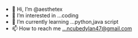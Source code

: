 - 👋 Hi, I’m @aesthetex
- 👀 I’m interested in ...coding
- 🌱 I’m currently learning ...python,java script
- 📫 How to reach me ...ncubedylan47@gmail.com

<!---
aesthetex/aesthetex is a ✨ special ✨ repository because its `README.md` (this file) appears on your GitHub profile.
You can click the Preview link to take a look at your changes.
--->
